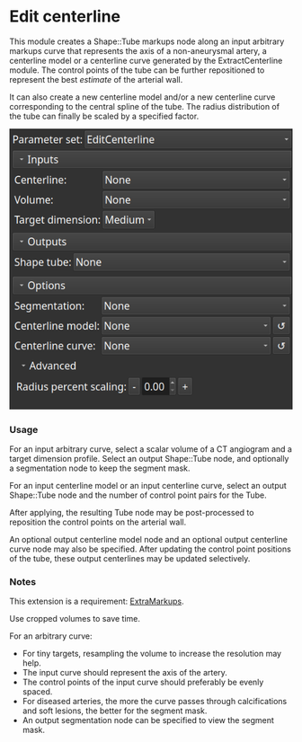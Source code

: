 # Edit centerline

This module creates a Shape::Tube markups node along an input arbitrary markups curve that represents the axis of a non-aneurysmal artery, a centerline model or a centerline curve generated by the ExtractCenterline module. The control points of the tube can be further repositioned to represent the best *estimate* of the arterial wall.

It can also create a new centerline model and/or a new centerline curve corresponding to the central spline of the tube. The radius distribution of the tube can finally be scaled by a specified factor.

![Example](EditCenterline_0.png)

### Usage

For an input arbitrary curve, select a scalar volume of a CT angiogram and a target dimension profile. Select an output Shape::Tube node, and optionally a segmentation node to keep the segment mask.

For an input centerline model or an input centerline curve, select an output Shape::Tube node and the number of control point pairs for the Tube.

After applying, the resulting Tube node may be post-processed to reposition the control points on the arterial wall.

An optional output centerline model node and an optional output centerline curve node may also be specified. After updating the control point positions of the tube, these output centerlines may be updated selectively.

### Notes
This extension is a requirement: [ExtraMarkups](https://github.com/chir-set/SlicerExtraMarkups).

Use cropped volumes to save time.

For an arbitrary curve:

 - For tiny targets, resampling the volume to increase the resolution may help.
 - The input curve should represent the axis of the artery.
 - The control points of the input curve should preferably be evenly spaced.
 - For diseased arteries, the more the curve passes through calcifications and soft lesions, the better for the segment mask.
 - An output segmentation node can be specified to view the segment mask.

